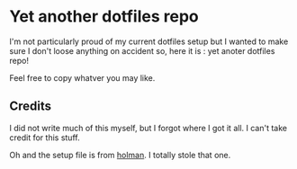 # Yet another dotfiles repo
I'm not particularly proud of my current dotfiles setup but I wanted to make sure I don't loose anything on accident so, here it is : yet anoter dotfiles repo!

Feel free to copy whatver you may like.

## Credits
I did not write much of this myself, but I forgot where I got it all. I can't take credit for this stuff.

Oh and the setup file is from [holman](https://github.com/holman/dotfiles). I totally stole that one.
